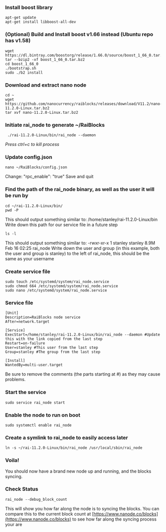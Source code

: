 ### Install boost library
````
apt-get update
apt-get install libboost-all-dev
````

### (Optional) Build and Install boost v1.66 instead (Ubuntu repo has v1.58)
````
wget https://dl.bintray.com/boostorg/release/1.66.0/source/boost_1_66_0.tar.bz2
tar --bzip2 -xf boost_1_66_0.tar.bz2
cd boost_1_66_0
./bootstrap.sh
sudo ./b2 install
````
### Download and extract nano node
````
cd ~
wget https://github.com/nanocurrency/raiblocks/releases/download/V11.2/nano-11.2.0-Linux.tar.bz2
tar xvf nano-11.2.0-Linux.tar.bz2
````

### Initiate rai_node to generate ~/RaiBlocks 
````
 ./rai-11.2.0-Linux/bin/rai_node --daemon
````
_Press ctrl+c to kill process_

### Update config.json
````
nano ~/RaiBlocks/config.json
````
Change: "rpc_enable": "true"
Save and quit


### Find the path of the rai_node binary, as well as the user it will be run by
````
cd ~/rai-11.2.0-Linux/bin/
pwd -P
````
This should output something similar to: /home/stanley/rai-11.2.0-Linux/bin
Write down this path for our service file in a future step

````
ls -l
````
This should output something similar to: -rwxr-xr-x 1 stanley stanley 8.9M Feb 16 02:25 rai_node
Write down the user and group (in this example, both the user and group is stanley) to the left of rai_node, this should be the same as your username

### Create service file
````
sudo touch /etc/systemd/system/rai_node.service   
sudo chmod 664 /etc/systemd/system/rai_node.service   
sudo nano /etc/systemd/system/rai_node.service  
````

### Service file
````
[Unit]
Description=RaiBlocks node service
After=network.target

[Service]
ExecStart=/home/stanley/rai-11.2.0-Linux/bin/rai_node --daemon #Update this with the link copied from the last step
Restart=on-failure
User=stanley #This user from the last step
Group=stanley #The group from the last step

[Install]
WantedBy=multi-user.target
````

Be sure to remove the comments (the parts starting at #) as they may cause problems.

### Start the service
````
sudo service rai_node start
````

### Enable the node to run on boot
````
sudo systemctl enable rai_node
````

### Create a symlink to rai_node to easily access later
````
ln -s ~/rai-11.2.0-Linux/bin/rai_node /usr/local/sbin/rai_node
````

### Voila!
You should now have a brand new node up and running, and the blocks syncing.

### Check Status
````
rai_node --debug_block_count
````
This will show you how far along the node is to syncing the blocks. You can compare this to the current block count at [https://www.nanode.co/blocks](https://www.nanode.co/blocks) to see how far along the syncing process your are